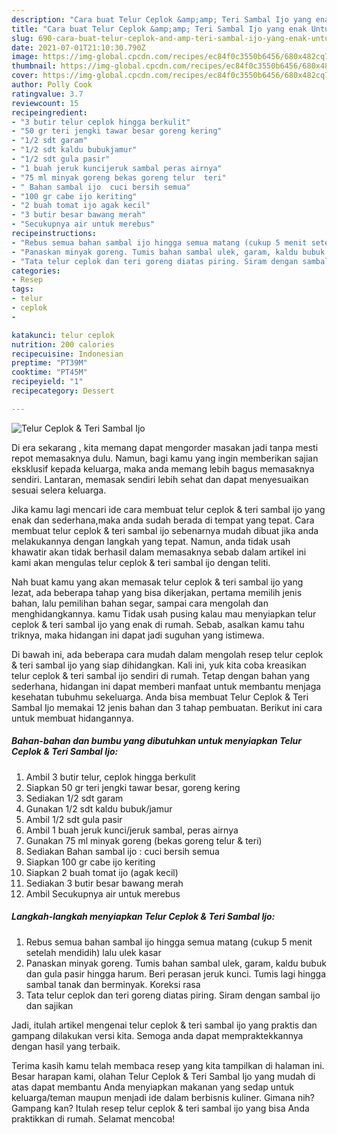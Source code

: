 ```yaml
---
description: "Cara buat Telur Ceplok &amp;amp; Teri Sambal Ijo yang enak Untuk Jualan"
title: "Cara buat Telur Ceplok &amp;amp; Teri Sambal Ijo yang enak Untuk Jualan"
slug: 690-cara-buat-telur-ceplok-and-amp-teri-sambal-ijo-yang-enak-untuk-jualan
date: 2021-07-01T21:10:30.790Z
image: https://img-global.cpcdn.com/recipes/ec84f0c3550b6456/680x482cq70/telur-ceplok-teri-sambal-ijo-foto-resep-utama.jpg
thumbnail: https://img-global.cpcdn.com/recipes/ec84f0c3550b6456/680x482cq70/telur-ceplok-teri-sambal-ijo-foto-resep-utama.jpg
cover: https://img-global.cpcdn.com/recipes/ec84f0c3550b6456/680x482cq70/telur-ceplok-teri-sambal-ijo-foto-resep-utama.jpg
author: Polly Cook
ratingvalue: 3.7
reviewcount: 15
recipeingredient:
- "3 butir telur ceplok hingga berkulit"
- "50 gr teri jengki tawar besar goreng kering"
- "1/2 sdt garam"
- "1/2 sdt kaldu bubukjamur"
- "1/2 sdt gula pasir"
- "1 buah jeruk kuncijeruk sambal peras airnya"
- "75 ml minyak goreng bekas goreng telur  teri"
- " Bahan sambal ijo  cuci bersih semua"
- "100 gr cabe ijo keriting"
- "2 buah tomat ijo agak kecil"
- "3 butir besar bawang merah"
- "Secukupnya air untuk merebus"
recipeinstructions:
- "Rebus semua bahan sambal ijo hingga semua matang (cukup 5 menit setelah mendidih) lalu ulek kasar"
- "Panaskan minyak goreng. Tumis bahan sambal ulek, garam, kaldu bubuk dan gula pasir hingga harum. Beri perasan jeruk kunci. Tumis lagi hingga sambal tanak dan berminyak. Koreksi rasa"
- "Tata telur ceplok dan teri goreng diatas piring. Siram dengan sambal ijo dan sajikan"
categories:
- Resep
tags:
- telur
- ceplok
- 

katakunci: telur ceplok  
nutrition: 200 calories
recipecuisine: Indonesian
preptime: "PT39M"
cooktime: "PT45M"
recipeyield: "1"
recipecategory: Dessert

---
```



![Telur Ceplok &amp; Teri Sambal Ijo](https://img-global.cpcdn.com/recipes/ec84f0c3550b6456/680x482cq70/telur-ceplok-teri-sambal-ijo-foto-resep-utama.jpg)

Di era  sekarang , kita memang dapat mengorder masakan jadi tanpa mesti repot memasaknya dulu. Namun, bagi kamu yang ingin memberikan sajian eksklusif kepada keluarga, maka anda memang lebih bagus memasaknya sendiri. Lantaran, memasak sendiri lebih sehat dan dapat menyesuaikan sesuai selera keluarga.

Jika kamu lagi mencari ide cara membuat telur ceplok &amp; teri sambal ijo yang enak dan sederhana,maka anda sudah berada di tempat yang tepat. Cara membuat telur ceplok &amp; teri sambal ijo  sebenarnya mudah dibuat jika anda melakukannya dengan langkah yang tepat. Namun, anda tidak usah khawatir akan tidak berhasil dalam memasaknya 
sebab dalam artikel ini kami akan mengulas telur ceplok &amp; teri sambal ijo dengan teliti.  



Nah buat kamu yang akan memasak telur ceplok &amp; teri sambal ijo yang lezat, ada beberapa tahap yang bisa dikerjakan, pertama memilih jenis bahan, lalu pemilihan bahan segar, sampai cara mengolah dan menghidangkannya. kamu Tidak usah pusing kalau mau menyiapkan telur ceplok &amp; teri sambal ijo yang enak di rumah. Sebab, asalkan kamu  tahu triknya, maka hidangan ini dapat jadi suguhan yang istimewa.

Di bawah ini, ada beberapa cara mudah dalam mengolah resep telur ceplok &amp; teri sambal ijo yang siap dihidangkan. Kali ini, yuk kita coba kreasikan telur ceplok &amp; teri sambal ijo sendiri di rumah. Tetap dengan bahan yang sederhana, hidangan ini dapat memberi manfaat untuk membantu menjaga kesehatan tubuhmu sekeluarga. Anda bisa membuat Telur Ceplok &amp; Teri Sambal Ijo memakai 12 jenis bahan dan 3 tahap pembuatan. Berikut ini cara untuk membuat hidangannya.

<!--inarticleads1-->

##### Bahan-bahan dan bumbu yang dibutuhkan untuk menyiapkan Telur Ceplok &amp; Teri Sambal Ijo:

1. Ambil 3 butir telur, ceplok hingga berkulit
1. Siapkan 50 gr teri jengki tawar besar, goreng kering
1. Sediakan 1/2 sdt garam
1. Gunakan 1/2 sdt kaldu bubuk/jamur
1. Ambil 1/2 sdt gula pasir
1. Ambil 1 buah jeruk kunci/jeruk sambal, peras airnya
1. Gunakan 75 ml minyak goreng (bekas goreng telur &amp; teri)
1. Sediakan  Bahan sambal ijo : cuci bersih semua
1. Siapkan 100 gr cabe ijo keriting
1. Siapkan 2 buah tomat ijo (agak kecil)
1. Sediakan 3 butir besar bawang merah
1. Ambil Secukupnya air untuk merebus




<!--inarticleads2-->

##### Langkah-langkah menyiapkan Telur Ceplok &amp; Teri Sambal Ijo:

1. Rebus semua bahan sambal ijo hingga semua matang (cukup 5 menit setelah mendidih) lalu ulek kasar
1. Panaskan minyak goreng. Tumis bahan sambal ulek, garam, kaldu bubuk dan gula pasir hingga harum. Beri perasan jeruk kunci. Tumis lagi hingga sambal tanak dan berminyak. Koreksi rasa
1. Tata telur ceplok dan teri goreng diatas piring. Siram dengan sambal ijo dan sajikan




Jadi, itulah artikel mengenai  telur ceplok &amp; teri sambal ijo  yang praktis dan gampang dilakukan versi kita. Semoga anda dapat mempraktekkannya dengan hasil yang terbaik. 

Terima kasih kamu telah membaca resep yang kita tampilkan di halaman ini. Besar harapan kami, olahan  Telur Ceplok &amp; Teri Sambal Ijo yang mudah di atas dapat membantu Anda menyiapkan makanan yang sedap untuk keluarga/teman maupun menjadi ide dalam berbisnis kuliner. Gimana nih? Gampang kan? Itulah resep telur ceplok &amp; teri sambal ijo yang bisa Anda praktikkan di rumah. Selamat mencoba!

